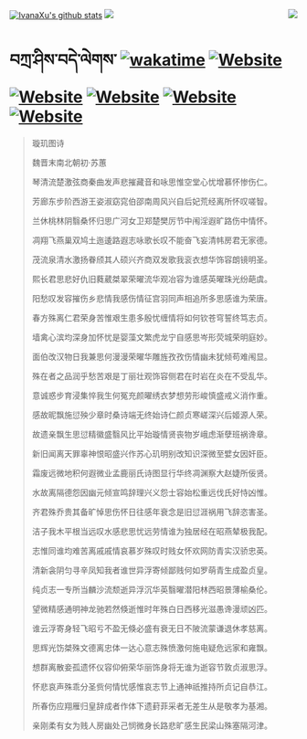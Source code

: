 [![IvanaXu's github stats](https://github-readme-stats.vercel.app/api?username=IvanaXu&theme=codeSTACKr)](https://github.com/anuraghazra/github-readme-stats)
<img align="right" src="https://github-readme-stats.vercel.app/api/top-langs/?username=IvanaXu&langs_count=8&theme=codeSTACKr" />
<img src="https://github-readme-stats.vercel.app/api/wakatime?username=IvanaXu&layout=compact&langs_count=8&theme=codeSTACKr&custom_title=Programming&nbsp;Times&nbsp;(Since&nbsp;Jul.29.2021)&range=all_time" />
# བཀྲ་ཤིས་བདེ་ལེགས་	[![wakatime](https://wakatime.com/badge/user/5043ee4a-e361-4607-9d47-d557f2005d05.svg)](https://wakatime.com/@5043ee4a-e361-4607-9d47-d557f2005d05)	[![Website](https://img.shields.io/website?label=&up_color=orange&up_message=Tianchi&url=https%3A%2F%2Fshields.io)](https://tianchi.aliyun.com/home/science/scienceDetail?userId=1095279182618)	[![Website](https://img.shields.io/website?label=&up_color=green&up_message=Yuque&url=https%3A%2F%2Fshields.io)](https://www.yuque.com/ivanaxu)	[![Website](https://img.shields.io/website?label=&up_color=yellow&up_message=Leetcode&url=https%3A%2F%2Fshields.io)](https://leetcode.cn/u/ivanaxu)	[![Website](https://img.shields.io/website?label=&up_color=violet&up_message=AIstudio&url=https%3A%2F%2Fshields.io)](https://aistudio.baidu.com/aistudio/personalcenter/thirdview/979775)	[![Website](https://img.shields.io/website?label=&up_color=red&up_message=Gitee&url=https%3A%2F%2Fshields.io)](https://gitee.com/IvanaXu)
> 璇玑图诗
>
> 魏晋末南北朝初·苏蕙
>
> 琴清流楚激弦商秦曲发声悲摧藏音和咏思惟空堂心忧增慕怀惨伤仁。
> 
> 芳廊东步阶西游王姿淑窈窕伯邵南周风兴自后妃荒经离所怀叹嗟智。
> 
> 兰休桃林阴翳桑怀归思广河女卫郑楚樊厉节中闱淫遐旷路伤中情怀。
> 
> 凋翔飞燕巢双鸠土迤逶路遐志咏歌长叹不能奋飞妄清帏房君无家德。
> 
> 茂流泉清水激扬眷颀其人硕兴齐商双发歌我衮衣想华饰容朗镜明圣。
> 
> 熙长君思悲好仇旧蕤葳桀翠荣曜流华观冶容为谁感英曜珠光纷葩虞。
> 
> 阳愁叹发容摧伤乡悲情我感伤情征宫羽同声相追所多思感谁为荣唐。
> 
> 春方殊离仁君荣身苦惟艰生患多殷忧缠情将如何钦苍穹誓终笃志贞。
> 
> 墙禽心滨均深身加怀忧是婴藻文繁虎龙宁自感思岑形荧城荣明庭妙。
> 
> 面伯改汉物日我兼思何漫漫荣曜华雕旌孜孜伤情幽未犹倾苟难闱显。
> 
> 殊在者之品润乎愁苦艰是丁丽壮观饰容侧君在时岩在炎在不受乱华。
> 
> 意诚惑步育浸集悴我生何冤充颜曜绣衣梦想劳形峻慎盛戒义消作重。
> 
> 感故昵飘施愆殃少章时桑诗端无终始诗仁颜贞寒嵯深兴后姬源人荣。
> 
> 故遗亲飘生思愆精徽盛翳风比平始璇情贤丧物岁峨虑渐孽班祸谗章。
> 
> 新旧闻离天罪辜神恨昭盛兴作苏心玑明别改知识深微至嬖女因奸臣。
> 
> 霜废远微地积何遐微业孟鹿丽氏诗图显行华终凋渊察大赵婕所佞贤。
> 
> 水故离隔德怨因幽元倾宣鸣辞理兴义怨士容始松重远伐氏好恃凶惟。
> 
> 齐君殊乔贵其备旷悼思伤怀日往感年衰念是旧愆涯祸用飞辞恣害圣。
> 
> 洁子我木平根当远叹水感悲思忧远劳情谁为独居经在昭燕辇极我配。
> 
> 志惟同谁均难苦离戚戚情哀慕岁殊叹时贱女怀欢网防青实汉骄忠英。
> 
> 清新衾阴匀寻辛凤知我者谁世异浮寄倾鄙贱何如罗萌青生成盈贞皇。
> 
> 纯贞志一专所当麟沙流颓逝异浮沉华英翳曜潜阳林西昭景薄榆桑伦。
> 
> 望微精感通明神龙驰若然倏逝惟时年殊白日西移光滋愚谗漫顽凶匹。
> 
> 谁云浮寄身轻飞昭亏不盈无倏必盛有衰无日不陂流蒙谦退休孝慈离。
> 
> 思辉光饬桀殊文德离忠体一达心意志殊愤激何施电疑危远家和雍飘。
> 
> 想群离散妾孤遗怀仪容仰俯荣华丽饰身将无谁为逝容节敦贞淑思浮。
> 
> 怀悲哀声殊乖分圣赀何情忧感惟哀志节上通神祇推持所贞记自恭江。
> 
> 所春伤应翔雁归皇辞成者作体下遗葑菲采者无差生从是敬孝为基湘。
> 
> 亲刚柔有女为贱人房幽处己悯微身长路悲旷感生民梁山殊塞隔河津。

